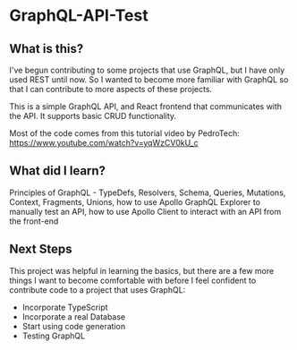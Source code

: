 # GraphQL-API-Test

## What is this?
I've begun contributing to some projects that use GraphQL, but I have only used REST until now. So I wanted to become more familiar with GraphQL so that I can contribute to more aspects of these projects.

This is a simple GraphQL API, and React frontend that communicates with the API. It supports basic CRUD functionality.

Most of the code comes from this tutorial video by PedroTech: https://www.youtube.com/watch?v=yqWzCV0kU_c

## What did I learn?
Principles of GraphQL - TypeDefs, Resolvers, Schema, Queries, Mutations, Context, Fragments, Unions, how to use Apollo GraphQL Explorer to manually test an API, how to use Apollo Client to interact with an API from the front-end

## Next Steps
This project was helpful in learning the basics, but there are a few more things I want to become comfortable with before I feel confident to contribute code to a project that uses GraphQL:
* Incorporate TypeScript
* Incorporate a real Database
* Start using code generation
* Testing GraphQL